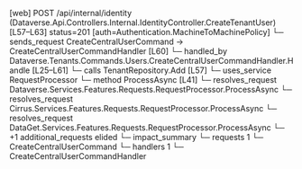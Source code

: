 [web] POST /api/internal/identity  (Dataverse.Api.Controllers.Internal.IdentityController.CreateTenantUser)  [L57–L63] status=201 [auth=Authentication.MachineToMachinePolicy]
  └─ sends_request CreateCentralUserCommand -> CreateCentralUserCommandHandler [L60]
    └─ handled_by Dataverse.Tenants.Commands.Users.CreateCentralUserCommandHandler.Handle [L25–L61]
      └─ calls TenantRepository.Add [L57]
      └─ uses_service RequestProcessor
        └─ method ProcessAsync [L41]
          └─ resolves_request Dataverse.Services.Features.Requests.RequestProcessor.ProcessAsync
          └─ resolves_request Cirrus.Services.Features.Requests.RequestProcessor.ProcessAsync
          └─ resolves_request DataGet.Services.Features.Requests.RequestProcessor.ProcessAsync
          └─ +1 additional_requests elided
  └─ impact_summary
    └─ requests 1
      └─ CreateCentralUserCommand
    └─ handlers 1
      └─ CreateCentralUserCommandHandler

